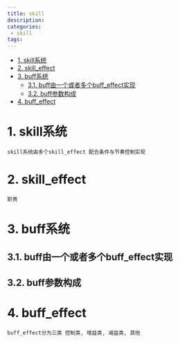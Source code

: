 ```yaml
---
title: skill
description:
categories:
 - skill
tags:
---
```

<!-- TOC -->

- [1. skill系统](#1-skill%e7%b3%bb%e7%bb%9f)
- [2. skill_effect](#2-skilleffect)
- [3. buff系统](#3-buff%e7%b3%bb%e7%bb%9f)
  - [3.1. buff由一个或者多个buff_effect实现](#31-buff%e7%94%b1%e4%b8%80%e4%b8%aa%e6%88%96%e8%80%85%e5%a4%9a%e4%b8%aabuffeffect%e5%ae%9e%e7%8e%b0)
  - [3.2. buff参数构成](#32-buff%e5%8f%82%e6%95%b0%e6%9e%84%e6%88%90)
- [4. buff_effect](#4-buffeffect)

<!-- /TOC -->

# 1. skill系统
```
skill系统由多个skill_effect 配合条件与节奏控制实现
```

# 2. skill_effect
```
职责
```

# 3. buff系统

## 3.1. buff由一个或者多个buff_effect实现

## 3.2. buff参数构成

# 4. buff_effect
```
buff_effect分为三类 控制类, 增益类, 减益类, 其他
```

